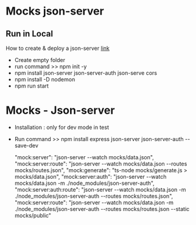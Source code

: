 # Mocks json-server


## Run in Local
How to create & deploy a json-server [link](https://chrisdevcode.hashnode.dev/how-to-create-and-deploy-a-json-server)
- Create empty folder
- run command >> npm init -y
- npm install json-server json-server-auth json-serve cors
- npm install -D nodemon
- npm run start





# Mocks - Json-server
- Installation : only for dev mode in test
- Run command >> npm install express json-server json-server-auth --save-dev

    "mock:server": "json-server --watch mocks/data.json",
    "mock:server:route": "json-server --watch mocks/data.json --routes mocks/routes.json",
    "mock:generate": "ts-node mocks/generate.js > mocks/data.json",
    "mock:server:auth": "json-server --watch mocks/data.json -m ./node_modules/json-server-auth",
    "mock:server:auth:route": "json-server --watch mocks/data.json -m ./node_modules/json-server-auth --routes mocks/routes.json",
    "mock:server:route": "json-server --watch mocks/data.json -m ./node_modules/json-server-auth --routes mocks/routes.json --static mocks/public"



